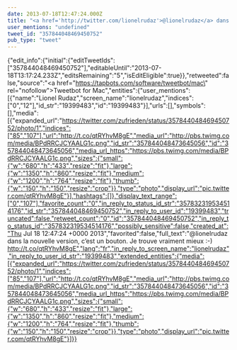 ```yaml
---
date: 2013-07-18T12:47:24.000Z
title: "<a href='http://twitter.com/lionelrudaz'>@lionelrudaz</a> dans la nouvelle version, c’est un bouton. Je trouve vraiment mieux :-) http://t.co/qtRYhvM8gE″"
user_mentions: "undefined"
tweet_id: "357844048469450752"
pub_type: "tweet"
---
```

{"edit_info":{"initial":{"editTweetIds":["357844048469450752"],"editableUntil":"2013-07-18T13:17:24.233Z","editsRemaining":"5","isEditEligible":true}},"retweeted":false,"source":"<a href=\"https://tapbots.com/software/tweetbot/mac\" rel=\"nofollow\">Tweetbot for Mac</a>","entities":{"user_mentions":[{"name":"Lionel Rudaz","screen_name":"lionelrudaz","indices":["0","12"],"id_str":"19399483","id":"19399483"}],"urls":[],"symbols":[],"media":[{"expanded_url":"https://twitter.com/zufrieden/status/357844048469450752/photo/1","indices":["85","107"],"url":"http://t.co/qtRYhvM8gE","media_url":"http://pbs.twimg.com/media/BPdRRCJCYAALG1c.png","id_str":"357844048473645056","id":"357844048473645056","media_url_https":"https://pbs.twimg.com/media/BPdRRCJCYAALG1c.png","sizes":{"small":{"w":"680","h":"433","resize":"fit"},"large":{"w":"1350","h":"860","resize":"fit"},"medium":{"w":"1200","h":"764","resize":"fit"},"thumb":{"w":"150","h":"150","resize":"crop"}},"type":"photo","display_url":"pic.twitter.com/qtRYhvM8gE"}],"hashtags":[]},"display_text_range":["0","107"],"favorite_count":"0","in_reply_to_status_id_str":"357832319534514176","id_str":"357844048469450752","in_reply_to_user_id":"19399483","truncated":false,"retweet_count":"0","id":"357844048469450752","in_reply_to_status_id":"357832319534514176","possibly_sensitive":false,"created_at":"Thu Jul 18 12:47:24 +0000 2013","favorited":false,"full_text":"@lionelrudaz dans la nouvelle version, c’est un bouton. Je trouve vraiment mieux :-) http://t.co/qtRYhvM8gE","lang":"fr","in_reply_to_screen_name":"lionelrudaz","in_reply_to_user_id_str":"19399483","extended_entities":{"media":[{"expanded_url":"https://twitter.com/zufrieden/status/357844048469450752/photo/1","indices":["85","107"],"url":"http://t.co/qtRYhvM8gE","media_url":"http://pbs.twimg.com/media/BPdRRCJCYAALG1c.png","id_str":"357844048473645056","id":"357844048473645056","media_url_https":"https://pbs.twimg.com/media/BPdRRCJCYAALG1c.png","sizes":{"small":{"w":"680","h":"433","resize":"fit"},"large":{"w":"1350","h":"860","resize":"fit"},"medium":{"w":"1200","h":"764","resize":"fit"},"thumb":{"w":"150","h":"150","resize":"crop"}},"type":"photo","display_url":"pic.twitter.com/qtRYhvM8gE"}]}}
